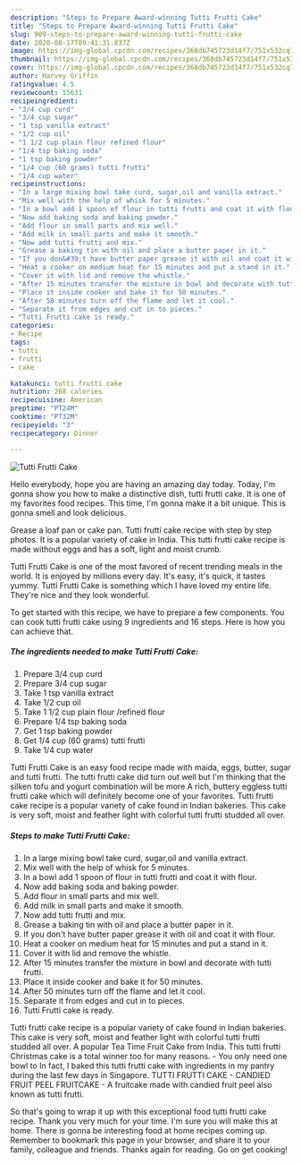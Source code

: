 ```yaml
---
description: "Steps to Prepare Award-winning Tutti Frutti Cake"
title: "Steps to Prepare Award-winning Tutti Frutti Cake"
slug: 909-steps-to-prepare-award-winning-tutti-frutti-cake
date: 2020-08-17T09:41:31.837Z
image: https://img-global.cpcdn.com/recipes/368db745723d14f7/751x532cq70/tutti-frutti-cake-recipe-main-photo.jpg
thumbnail: https://img-global.cpcdn.com/recipes/368db745723d14f7/751x532cq70/tutti-frutti-cake-recipe-main-photo.jpg
cover: https://img-global.cpcdn.com/recipes/368db745723d14f7/751x532cq70/tutti-frutti-cake-recipe-main-photo.jpg
author: Harvey Griffin
ratingvalue: 4.5
reviewcount: 15631
recipeingredient:
- "3/4 cup curd"
- "3/4 cup sugar"
- "1 tsp vanilla extract"
- "1/2 cup oil"
- "1 1/2 cup plain flour refined flour"
- "1/4 tsp baking soda"
- "1 tsp baking powder"
- "1/4 cup (60 grams) tutti frutti"
- "1/4 cup water"
recipeinstructions:
- "In a large mixing bowl take curd, sugar,oil and vanilla extract."
- "Mix well with the help of whisk for 5 minutes."
- "In a bowl add 1 spoon of flour in tutti frutti and coat it with flour."
- "Now add baking soda and baking powder."
- "Add flour in small parts and mix well."
- "Add milk in small parts and make it smooth."
- "Now add tutti frutti and mix."
- "Grease a baking tin with oil and place a butter paper in it."
- "If you don&#39;t have butter paper grease it with oil and coat it with flour."
- "Heat a cooker on medium heat for 15 minutes and put a stand in it."
- "Cover it with lid and remove the whistle."
- "After 15 minutes transfer the mixture in bowl and decorate with tutti frutti."
- "Place it inside cooker and bake it for 50 minutes."
- "After 50 minutes turn off the flame and let it cool."
- "Separate it from edges and cut in to pieces."
- "Tutti Frutti cake is ready."
categories:
- Recipe
tags:
- tutti
- frutti
- cake

katakunci: tutti frutti cake 
nutrition: 268 calories
recipecuisine: American
preptime: "PT24M"
cooktime: "PT32M"
recipeyield: "3"
recipecategory: Dinner

---
```



![Tutti Frutti Cake](https://img-global.cpcdn.com/recipes/368db745723d14f7/751x532cq70/tutti-frutti-cake-recipe-main-photo.jpg)

Hello everybody, hope you are having an amazing day today. Today, I'm gonna show you how to make a distinctive dish, tutti frutti cake. It is one of my favorites food recipes. This time, I'm gonna make it a bit unique. This is gonna smell and look delicious.

Grease a loaf pan or cake pan. Tutti frutti cake recipe with step by step photos. It is a popular variety of cake in India. This tutti frutti cake recipe is made without eggs and has a soft, light and moist crumb.

Tutti Frutti Cake is one of the most favored of recent trending meals in the world. It is enjoyed by millions every day. It's easy, it's quick, it tastes yummy. Tutti Frutti Cake is something which I have loved my entire life. They're nice and they look wonderful.


To get started with this recipe, we have to prepare a few components. You can cook tutti frutti cake using 9 ingredients and 16 steps. Here is how you can achieve that.

<!--inarticleads1-->

##### The ingredients needed to make Tutti Frutti Cake:

1. Prepare 3/4 cup curd
1. Prepare 3/4 cup sugar
1. Take 1 tsp vanilla extract
1. Take 1/2 cup oil
1. Take 1 1/2 cup plain flour /refined flour
1. Prepare 1/4 tsp baking soda
1. Get 1 tsp baking powder
1. Get 1/4 cup (60 grams) tutti frutti
1. Take 1/4 cup water


Tutti Frutti Cake is an easy food recipe made with maida, eggs, butter, sugar and tutti frutti. The tutti frutti cake did turn out well but I&#39;m thinking that the silken tofu and yogurt combination will be more A rich, buttery eggless tutti frutti cake which will definitely become one of your favorites. Tutti frutti cake recipe is a popular variety of cake found in Indian bakeries. This cake is very soft, moist and feather light with colorful tutti frutti studded all over. 

<!--inarticleads2-->

##### Steps to make Tutti Frutti Cake:

1. In a large mixing bowl take curd, sugar,oil and vanilla extract.
1. Mix well with the help of whisk for 5 minutes.
1. In a bowl add 1 spoon of flour in tutti frutti and coat it with flour.
1. Now add baking soda and baking powder.
1. Add flour in small parts and mix well.
1. Add milk in small parts and make it smooth.
1. Now add tutti frutti and mix.
1. Grease a baking tin with oil and place a butter paper in it.
1. If you don&#39;t have butter paper grease it with oil and coat it with flour.
1. Heat a cooker on medium heat for 15 minutes and put a stand in it.
1. Cover it with lid and remove the whistle.
1. After 15 minutes transfer the mixture in bowl and decorate with tutti frutti.
1. Place it inside cooker and bake it for 50 minutes.
1. After 50 minutes turn off the flame and let it cool.
1. Separate it from edges and cut in to pieces.
1. Tutti Frutti cake is ready.


Tutti frutti cake recipe is a popular variety of cake found in Indian bakeries. This cake is very soft, moist and feather light with colorful tutti frutti studded all over. A popular Tea Time Fruit Cake from India. This tutti frutti Christmas cake is a total winner too for many reasons. - You only need one bowl to In fact, I baked this tutti frutti cake with ingredients in my pantry during the last few days in Singapore. TUTTI FRUTTI CAKE - CANDIED FRUIT PEEL FRUITCAKE - A fruitcake made with candied fruit peel also known as tutti frutti. 

So that's going to wrap it up with this exceptional food tutti frutti cake recipe. Thank you very much for your time. I'm sure you will make this at home. There is gonna be interesting food at home recipes coming up. Remember to bookmark this page in your browser, and share it to your family, colleague and friends. Thanks again for reading. Go on get cooking!
